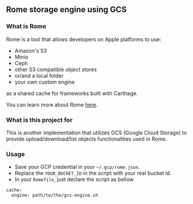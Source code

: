 ## Rome storage engine using GCS

### What is Rome
Rome is a tool that allows developers on Apple platforms to use:
- Amazon's S3
- Minio
- Ceph
- other S3 compatible object stores
- or/and a local folder
- your own custom engine

as a shared cache for frameworks built with Carthage.

You can learn more about Rome [here](https://github.com/tmspzz/Rome).

### What is this project for
This is another implementation that utilizes GCS (Google Cloud Storage) to provide upload/download/list objects functionalities used in Rome.

### Usage
- Save your GCP credential in your `~/.gcp/rome.json`.
- Replace the `YOUR_BUCKET_ID` in the script with your real bucket id.
- In your `Romefile`, just declare the script as bellow
```
cache: 
  engine: path/to/the/gcs-engine.sh
```